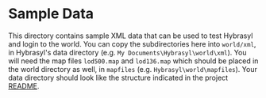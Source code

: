 # Sample Data






This directory contains sample XML data that can be used to test Hybrasyl and 
login to the world. You can copy the subdirectories here into `world/xml`, in 
Hybrasyl's data directory (e.g. `My Documents\Hybrasyl\world\xml`). You will 
need the map files `lod500.map` and `lod136.map` which should be placed in the 
world directory as well, in `mapfiles` (e.g. `Hybrasyl\world\mapfiles`). Your 
data directory should look like the structure indicated in the project 
[README](https://github.com/hybrasyl/server/blob/master/README.md).

